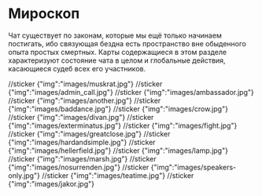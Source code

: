 # Мироскоп

Чат существует по законам, которые мы ещё только начинаем постигать, ибо связующая бездна есть пространство вне обыденного опыта простых смертных. Карты содержащиеся в этом разделе характеризуют состояние чата в целом и глобальные действия, касающиеся судеб всех его участников.

//sticker {"img":"images/muskrat.jpg"}
//sticker {"img":"images/admin_call.jpg"}
//sticker {"img":"images/ambassador.jpg"}
//sticker {"img":"images/another.jpg"}
//sticker {"img":"images/baddance.jpg"}
//sticker {"img":"images/crow.jpg"}
//sticker {"img":"images/divan.jpg"}
//sticker {"img":"images/exterminatus.jpg"}
//sticker {"img":"images/fight.jpg"}
//sticker {"img":"images/greatclose.jpg"}
//sticker {"img":"images/hardandsimple.jpg"}
//sticker {"img":"images/hellerfield.jpg"}
//sticker {"img":"images/lamp.jpg"}
//sticker {"img":"images/marsh.jpg"}
//sticker {"img":"images/nosurrenden.jpg"}
//sticker {"img":"images/speakers-only.jpg"}
//sticker {"img":"images/teatime.jpg"}
//sticker {"img":"images/jakor.jpg"}